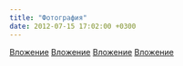 ```yaml
---
title: "Фотография"
date: 2012-07-15 17:02:00 +0300
---
```



[Вложение](https://vk.com/photo41076938_286577254)
[Вложение](https://vk.com/photo41076938_286577267)
[Вложение](https://vk.com/photo41076938_286577271)
[Вложение](https://vk.com/photo41076938_286577285)
